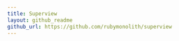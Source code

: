 ```yaml
---
title: Superview
layout: github_readme
github_url: https://github.com/rubymonolith/superview
---
```

